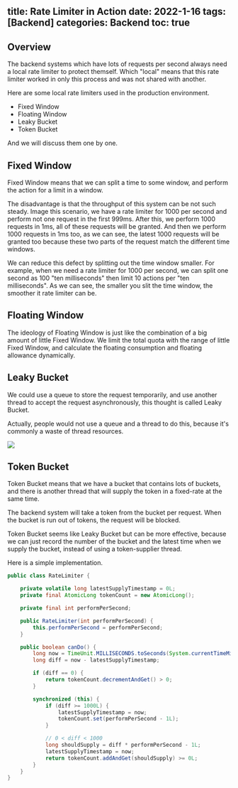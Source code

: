 title: Rate Limiter in Action
date: 2022-1-16
tags: [Backend]
categories: Backend
toc: true
---

## Overview

The backend systems which have lots of requests per second always need a local rate limiter to protect themself. Which "local" means that this rate limiter worked in only this process and was not shared with another.

Here are some local rate limiters used in the production environment.

- Fixed Window
- Floating Window
- Leaky Bucket
- Token Bucket

And we will discuss them one by one.

## Fixed Window

Fixed Window means that we can split a time to some window, and perform the action for a limit in a window.

The disadvantage is that the throughput of this system can be not such steady.
Image this scenario, we have a rate limiter for 1000 per second and perform not one request in the first 999ms.
After this, we perform 1000 requests in 1ms, all of these requests will be granted.
And then we perform 1000 requests in 1ms too, as we can see, the latest 1000 requests will be granted too because these two parts of the request match the different time windows.

We can reduce this defect by splitting out the time window smaller. For example, when we need a rate limiter for 1000 per second, we can split one second as 100 "ten milliseconds" then limit 10 actions per "ten milliseconds". As we can see, the smaller you slit the time window, the smoother it rate limiter can be.

## Floating Window

The ideology of Floating Window is just like the combination of a big amount of little Fixed Window. We limit the total quota with the range of little Fixed Window, and calculate the floating consumption and floating allowance dynamically.

## Leaky Bucket

We could use a queue to store the request temporarily, and use another thread to accept the request asynchronously, this thought is called Leaky Bucket.

Actually, people would not use a queue and a thread to do this, because it's commonly a waste of thread resources.

![](https://gimg2.baidu.com/image_search/src=http%3A%2F%2Fimg.tukuppt.com%2Fpng_preview%2F00%2F50%2F57%2FjN4Ve3UXmr.jpg%21%2Ffw%2F780&refer=http%3A%2F%2Fimg.tukuppt.com&app=2002&size=f9999,10000&q=a80&n=0&g=0n&fmt=auto?sec=1650972113&t=c9a01cb1b4c3b8b98be53cfd6a55d89c)

## Token Bucket

Token Bucket means that we have a bucket that contains lots of buckets, and there is another thread that will supply the token in a fixed-rate at the same time.

The backend system will take a token from the bucket per request. When the bucket is run out of tokens, the request will be blocked.

Token Bucket seems like Leaky Bucket but can be more effective, because we can just record the number of the bucket and the latest time when we supply the bucket, instead of using a token-supplier thread.

Here is a simple implementation.

```java
public class RateLimiter {

    private volatile long latestSupplyTimestamp = 0L;
    private final AtomicLong tokenCount = new AtomicLong();

    private final int performPerSecond;

    public RateLimiter(int performPerSecond) {
        this.performPerSecond = performPerSecond;
    }

    public boolean canDo() {
        long now = TimeUnit.MILLISECONDS.toSeconds(System.currentTimeMillis());
        long diff = now - latestSupplyTimestamp;

        if (diff == 0) {
            return tokenCount.decrementAndGet() > 0;
        }

        synchronized (this) {
            if (diff >= 1000L) {
                latestSupplyTimestamp = now;
                tokenCount.set(performPerSecond - 1L);
            }

            // 0 < diff < 1000
            long shouldSupply = diff * performPerSecond - 1L;
            latestSupplyTimestamp = now;
            return tokenCount.addAndGet(shouldSupply) >= 0L;
        }
    }
}
```
